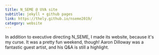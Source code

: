 ```yaml
---
title: N_SEME @ UVA site
subtitle: jekyll + github pages
link: https://thely.github.io/nseme2019/
category: website
---
```


In addition to executive directing N_SEME, I made its website, because it's my curse. It was a pretty fun weekend, though! Aaron Dilloway was a fantastic guest artist, and his Q&A is still a highlight.